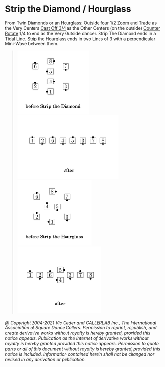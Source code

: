 
# Strip the Diamond / Hourglass

From Twin Diamonds or an Hourglass:
Outside four 1/2 [Zoom](../b2/zoom.md) and
[Trade](../b2/trade.md) as the Very Centers
[Cast Off 3/4](../ms/cast_off_three_quarters.md)
as the Other Centers (on the outside)
[Counter Rotate](../c1/counter_rotate.md) 1/4 to end
as the Very Outside dancer.
Strip The Diamond ends in a Tidal Line.
Strip the Hourglass ends in two Lines of 3 with a perpendicular Mini-Wave between them.

>
> ![alt](strip_the_diamond-1.png)
> ![alt](strip_the_diamond-2.png)  
> ![alt](strip_the_diamond-3.png)
> ![alt](strip_the_diamond-4.png)
>

###### @ Copyright 2004-2021 Vic Ceder and CALLERLAB Inc., The International Association of Square Dance Callers. Permission to reprint, republish, and create derivative works without royalty is hereby granted, provided this notice appears. Publication on the Internet of derivative works without royalty is hereby granted provided this notice appears. Permission to quote parts or all of this document without royalty is hereby granted, provided this notice is included. Information contained herein shall not be changed nor revised in any derivation or publication.
